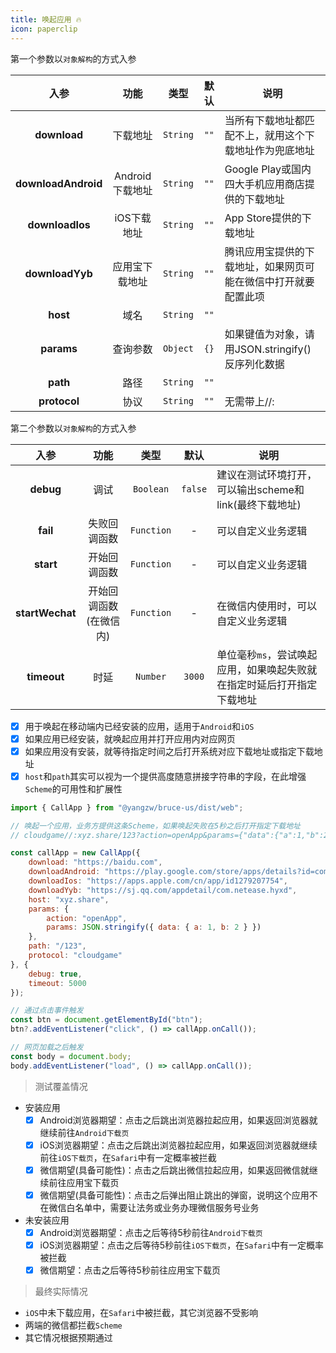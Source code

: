 ```yaml
---
title: 唤起应用 🔥
icon: paperclip
---
```


第一个参数以`对象解构`的方式入参

入参|功能|类型|默认|说明
:-:|:-:|:-:|:-:|-
**download**|下载地址|`String`|`""`|当所有下载地址都匹配不上，就用这个下载地址作为兜底地址
**downloadAndroid**|Android下载地址|`String`|`""`|Google Play或国内四大手机应用商店提供的下载地址
**downloadIos**|iOS下载地址|`String`|`""`|App Store提供的下载地址
**downloadYyb**|应用宝下载地址|`String`|`""`|腾讯应用宝提供的下载地址，如果网页可能在微信中打开就要配置此项
**host**|域名|`String`|`""`
**params**|查询参数|`Object`|`{}`|如果键值为对象，请用JSON.stringify()反序列化数据
**path**|路径|`String`|`""`
**protocol**|协议|`String`|`""`|无需带上//:

第二个参数以`对象解构`的方式入参

入参|功能|类型|默认|说明
:-:|:-:|:-:|:-:|-
**debug**|调试|`Boolean`|`false`|建议在测试环境打开，可以输出scheme和link(最终下载地址)
**fail**|失败回调函数|`Function`|-|可以自定义业务逻辑
**start**|开始回调函数|`Function`|-|可以自定义业务逻辑
**startWechat**|开始回调函数(在微信内)|`Function`|-|在微信内使用时，可以自定义业务逻辑
**timeout**|时延|`Number`|`3000`|单位毫秒`ms`，尝试唤起应用，如果唤起失败就在指定时延后打开指定下载地址

- [x] 用于唤起在移动端内已经安装的应用，适用于`Android`和`iOS`
- [x] 如果应用已经安装，就唤起应用并打开应用内对应网页
- [x] 如果应用没有安装，就等待指定时间之后打开系统对应下载地址或指定下载地址
- [x] `host`和`path`其实可以视为一个提供高度随意拼接字符串的字段，在此增强`Scheme`的可用性和扩展性

```js
import { CallApp } from "@yangzw/bruce-us/dist/web";

// 唤起一个应用，业务方提供这条Scheme，如果唤起失败在5秒之后打开指定下载地址
// cloudgame//:xyz.share/123?action=openApp&params={"data":{"a":1,"b":2}}

const callApp = new CallApp({
	download: "https://baidu.com",
	downloadAndroid: "https://play.google.com/store/apps/details?id=com.netease.ko&hl=zh&gl=cn",
	downloadIos: "https://apps.apple.com/cn/app/id1279207754",
	downloadYyb: "https://sj.qq.com/appdetail/com.netease.hyxd",
	host: "xyz.share",
	params: {
		action: "openApp",
		params: JSON.stringify({ data: { a: 1, b: 2 } })
	},
	path: "/123",
	protocol: "cloudgame"
}, {
	debug: true,
	timeout: 5000
});

// 通过点击事件触发
const btn = document.getElementById("btn");
btn?.addEventListener("click", () => callApp.onCall());

// 网页加载之后触发
const body = document.body;
body.addEventListener("load", () => callApp.onCall());
```

> 测试覆盖情况

- 安装应用
	- [x] Android浏览器期望：点击之后跳出浏览器拉起应用，如果返回浏览器就继续前往`Android下载页`
	- [x] iOS浏览器期望：点击之后跳出浏览器拉起应用，如果返回浏览器就继续前往`iOS下载页`，在`Safari`中有一定概率被拦截
	- [x] 微信期望(具备可能性)：点击之后跳出微信拉起应用，如果返回微信就继续前往应用宝下载页
	- [x] 微信期望(具备可能性)：点击之后弹出阻止跳出的弹窗，说明这个应用不在微信白名单中，需要让法务或业务办理微信服务号业务
- 未安装应用
	- [x] Android浏览器期望：点击之后等待5秒前往`Android下载页`
	- [x] iOS浏览器期望：点击之后等待5秒前往`iOS下载页`，在`Safari`中有一定概率被拦截
	- [x] 微信期望：点击之后等待5秒前往应用宝下载页

> 最终实际情况

- `iOS`中未下载应用，在`Safari`中被拦截，其它浏览器不受影响
- 两端的微信都拦截`Scheme`
- 其它情况根据预期通过